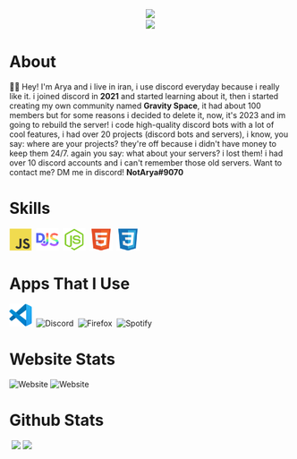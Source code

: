 <div id="header" align="center">
  <img src="https://cdn.discordapp.com/attachments/1065747043131334746/1066379967149133834/banner.png" width="1100"/>
</div>

<div id="header" align="center">
  <img src="https://cdn.discordapp.com/attachments/1065747043131334746/1066383295107047525/about.gif" width="100"/>
</div>

# About

👋🏻 Hey! I'm Arya and i live in iran, i use discord everyday because i really like it. i joined discord in **2021** and started learning about it, then i started creating my own community named **Gravity Space**, it had about 100 members but for some reasons i decided to delete it, now, it's 2023 and im going to rebuild the server! i code high-quality discord bots with a lot of cool features, i had over 20 projects (discord bots and servers), i know, you say: where are your projects? they're off because i didn't have money to keep them 24/7. again you say: what about your servers? i lost them! i had over 10 discord accounts and i can't remember those old servers.
Want to contact me? DM me in discord! **NotArya#9070**

# Skills

<div>
  <img src="https://github.com/devicons/devicon/blob/master/icons/javascript/javascript-original.svg" title="JavaScript" alt="JavaScript" width="40" height="40"/>&nbsp;
  <img src="https://github.com/devicons/devicon/blob/master/icons/discordjs/discordjs-original.svg" title="DiscordJS" alt="DiscordJS" width="40" height="40"/>&nbsp;
  <img src="https://github.com/devicons/devicon/blob/master/icons/nodejs/nodejs-original.svg" title="NodeJS" alt="NodeJS" width="40" height="40"/>&nbsp;
  <img src="https://github.com/devicons/devicon/blob/master/icons/html5/html5-original.svg" title="HTML" alt="HTML" width="40" height="40"/>&nbsp;
  <img src="https://github.com/devicons/devicon/blob/master/icons/css3/css3-original.svg" title="CSS" alt="CSS" width="40" height="40"/>&nbsp;
</div>

# Apps That I Use

<div>
  <img src="https://github.com/devicons/devicon/blob/master/icons/vscode/vscode-original.svg" title="VS Code" alt="VS Code" width="40" height="40"/>&nbsp;
  <img src="https://static.wikia.nocookie.net/logopedia/images/6/6f/Discord_Development_2021.svg/revision/latest/scale-to-width-down/250?cb=20211123093519" title="Discord" alt="Discord" width="40" height="40"/>&nbsp;
  <img src="https://cdn-icons-png.flaticon.com/512/5968/5968827.png" title="Firefox" alt="Firefox" width="40" height="40"/>&nbsp;
  <img src="https://upload.wikimedia.org/wikipedia/commons/thumb/8/84/Spotify_icon.svg/991px-Spotify_icon.svg.png" title="Spotify" alt="Spotify" width="40" height="40"/>&nbsp;
</div>

# Website Stats

<img alt="Website" src="https://img.shields.io/website?down_color=green&down_message=notarya.rf.gd&label=address&up_color=green&up_message=notarya.rf.gd&url=https%3A%2F%2Fnotarya.rf.gd">

<img alt="Website" src="https://img.shields.io/website?down_color=green&down_message=up&up_color=red&up_message=down&url=https%3A%2F%2Fnotarya.rf.gd">

# Github Stats

<img src="https://komarev.com/ghpvc/?username=notaryaaa&style=flat-square&color=blue" alt=""/>
<a href="https://github.com/notaryaaa"><img src="https://streak-stats.demolab.com?user=NotAryaaa"/></a>
<picture>
    <source media="(prefers-color-scheme: dark)" srcset="https://streak-stats.demolab.com?user=NotAryaaa&theme=dark" />
    <img src="https://streak-stats.demolab.com?user=DenverCoder1&theme=default" />
</picture>
